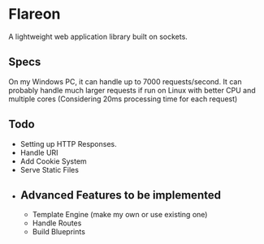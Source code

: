 # Flareon
A lightweight web application library built on sockets.

## Specs
On my Windows PC, it can handle up to 7000 requests/second.
It can probably handle much larger requests if run on Linux with better CPU and multiple cores
(Considering 20ms processing time for each request)

## Todo

- Setting up HTTP Responses.
- Handle URI
- Add Cookie System
- Serve Static Files
- ## Advanced Features to be implemented
    - Template Engine (make my own or use existing one)
    - Handle Routes
    - Build Blueprints
